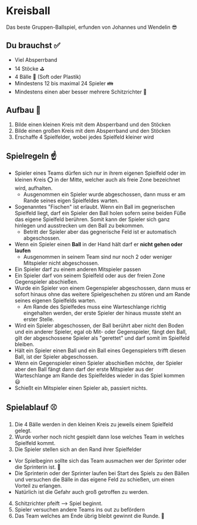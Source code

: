 # Kreisball
Das beste Gruppen-Ballspiel, erfunden von Johannes und Wendelin :sunglasses:

## Du brauchst :white_check_mark:
* Viel Absperrband
* 14 Stöcke :golf:
* 4 Bälle :tennis: (Soft oder Plastik)
* Mindestens 12 bis maximal 24 Spieler :family:
* Mindestens einen aber besser mehrere Schitzrichter :cop:

## Aufbau :wrench:
1.  Bilde einen kleinen Kreis mit dem Absperrband und den Stöcken
2. Bilde einen großen Kreis mit dem Absperrband und den Stöcken
3. Erschaffe 4 Spielfelder, wobei jedes Spielfeld kleiner wird

## Spielregeln :point_up:
* Spieler eines Teams dürfen sich nur in ihrem eigenen Spielfeld oder im kleinen Kreis :o: in der Mitte, welcher auch als freie Zone bezeichnet wird, aufhalten.
  * Ausgenommen ein Spieler wurde abgeschossen, dann muss er am Rande seines eigen Spielfeldes warten.
* Sogenanntes "Fischen" ist erlaubt. Wenn ein Ball im gegnerischen Spielfeld liegt, darf ein Spieler den Ball holen sofern seine beiden Füße das eigene Spielfeld berühren. Somit kann der Spieler sich ganz hinlegen und ausstrecken um den Ball zu bekommen.
  * Betritt der Spieler aber das gegnerische Feld ist er automatisch abgeschossen.
* Wenn ein Spieler einen **Ball** in der Hand hält darf er **nicht gehen oder laufen**
  * Ausgenommen in seinem Team sind nur noch 2 oder weniger Mitspieler nicht abgeschossen.
* Ein Spieler darf zu einem anderen Mitspieler passen
* Ein Spieler darf von seinem Spielfeld oder aus der freien Zone Gegenspieler abschießen.
* Wurde ein Spieler von einem Gegenspieler abgeschossen, dann muss er sofort hinaus ohne das weitere Spielgeschehen zu stören und am Rande seines eigenen Spielfelds warten.
  * Am Rande des Spielfedes muss eine Warteschlange richtig eingehalten werden, der erste Spieler der hinaus musste steht an erster Stelle.
* Wird ein Spieler abgeschossen, der Ball berührt aber nicht den Boden und ein anderer Spieler, egal ob Mit- oder Gegenspieler, fängt den Ball, gilt der abgeschossene Spieler als "gerettet" und darf somit im Spielfeld bleiben.
* Hält ein Spieler einen Ball und ein Ball eines Gegenspielers trifft diesen Ball, ist der Spieler abgeschossen.
* Wenn ein Gegenspieler einen Spieler abschießen möchte, der Spieler aber den Ball fängt dann darf der erste Mitspieler aus der Warteschlange am Rande des Spielfeldes wieder in das Spiel kommen :smiley:
* Schießt ein Mitspieler einen Spieler ab, passiert nichts.

## Spielablauf :baseball:
1.  Die 4 Bälle werden in den kleinen Kreis zu jeweils einem Spielfeld gelegt.
2. Wurde vorher noch nicht gespielt dann lose welches Team in welches Spielfeld kommt.
3. Die Spieler stellen sich an den Rand ihrer Spielfelder
  * Vor Spielbeginn sollte sich das Team ausmachen wer der Sprinter oder die Sprinterin ist. :running:
  * Die Sprinterin oder der Sprinter laufen bei Start des Spiels zu den Bällen und versuchen die Bälle in das eigene Feld zu schießen, um einen Vorteil zu erlangen.
  * Natürlich ist die Gefahr auch groß getroffen zu werden.
4. Schitzrichter pfeift --> Spiel beginnt.
5. Spieler versuchen andere Teams ins out zu befördern
6. Das Team welches am Ende übrig bleibt gewinnt die Runde. :crown:
